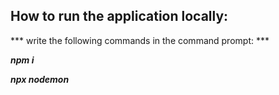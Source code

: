 ## How to run the application locally:


*** write the following commands in the command prompt: ***


**_npm i_**


**_npx nodemon_**
